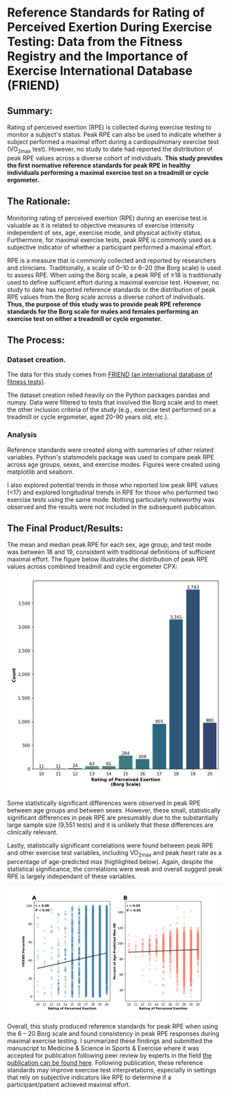 # Reference Standards for Rating of Perceived Exertion During Exercise Testing: Data from the Fitness Registry and the Importance of Exercise International Database (FRIEND)

## Summary:
Rating of perceived exertion (RPE) is collected during exercise testing to monitor a subject's status. Peak RPE can also be used to indicate whether a subject performed a maximal effort during a cardiopulmonary exercise test (VO<sub>2max</sub> test). However, no study to date had reported the distribution of peak RPE values across a diverse cohort of individuals. **This study provides the first normative reference standards for peak RPE in healthy individuals performing a maximal exercise test on a treadmill or cycle ergometer.**

## The Rationale:
Monitoring rating of perceived exertion (RPE) during an exercise test is valuable as it is related to objective measures of exercise intensity independent of sex, age, exercise mode, and physical activity status. Furthermore, for maximal exercise tests, peak RPE is commonly used as a subjective indicator of whether a participant performed a maximal effort.

RPE is a measure that is commonly collected and reported by researchers and clinicians. Traditionally, a scale of 0–10 or 6–20 (the Borg scale) is used to assess RPE. When using the Borg scale, a peak RPE of ≥18 is traditionally used to define sufficient effort during a maximal exercise test. However, no study to date has reported reference standards or the distribution of peak RPE values from the Borg scale across a diverse cohort of individuals. **Thus, the purpose of this study was to provide peak RPE reference standards for the Borg scale for males and females performing an exercise test on either a treadmill or cycle ergometer.**

## The Process:
### Dataset creation.
The data for this study comes from [FRIEND (an international database of fitness tests)](https://jimpeterman-friend-app-app-m9w2iq.streamlitapp.com/). 

The dataset creation relied heavily on the Python packages pandas and numpy. Data were filtered to tests that involved the Borg scale and to meet the other inclusion criteria of the study (e.g., exercise test performed on a treadmill or cycle ergometer, aged 20-90 years old, etc.).

### Analysis
Reference standards were created along with summaries of other related variables. Python's statsmodels package was used to compare peak RPE across age groups, sexes, and exercise modes. Figures were created using matplotlib and seaborn.

I also explored potential trends in those who reported low peak RPE values (<17) and explored longitudinal trends in RPE for those who performed two exercise tests using the same mode. Nothing particularly noteworthy was observed and the results were not included in the subsequent publication.

## The Final Product/Results:
The mean and median peak RPE for each sex, age group, and test mode was between 18 and 19, consistent with traditional definitions of sufficient maximal effort. The figure below illustrates the distribution of peak RPE values across combined treadmill and cycle ergometer CPX:

![figure_1](images/fig_1.png)

Some statistically significant differences were observed in peak RPE between age groups and between sexes. However, these small, statistically significant differences in peak RPE are presumably due to the substantially large sample size (9,551 tests) and it is unlikely that these differences are clinically relevant. 

Lastly, statistically significant correlations were found between peak RPE and other exercise test variables, including VO<sub>2max</sub> and peak heart rate as a percentage of age-predicted max (highlighted below). Again, despite the statistical significance, the correlations were weak and overall suggest peak RPE is largely independant of these variables.

![figure_2](images/fig_2.png)

Overall, this study produced reference standards for peak RPE when using the 6 – 20 Borg scale and found consistency in peak RPE responses during maximal exercise testing. I summarized these findings and submitted the manuscript to Medicine & Science in Sports & Exercise where it was accepted for publication following peer review by experts in the field [the publication can be found here](https://journals.lww.com/acsm-msse/Abstract/9900/Reference_Standards_for_Peak_Rating_of_Perceived.105.aspx). Following publication, these reference standards may improve exercise test interpretations, especially in settings that rely on subjective indicators like RPE to determine if a participant/patient achieved maximal effort.


